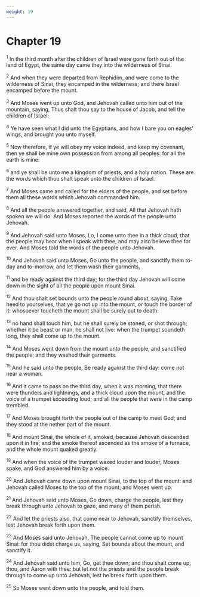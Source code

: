 ```yaml
---
weight: 19
---
```


# Chapter 19

<sup>1</sup> In the third month after the children of Israel were gone forth out of the land of Egypt, the same day came they into the wilderness of Sinai. 

<sup>2</sup> And when they were departed from Rephidim, and were come to the wilderness of Sinai, they encamped in the wilderness; and there Israel encamped before the mount. 

<sup>3</sup> And Moses went up unto God, and Jehovah called unto him out of the mountain, saying, Thus shalt thou say to the house of Jacob, and tell the children of Israel: 

<sup>4</sup> Ye have seen what I did unto the Egyptians, and how I bare you on eagles’ wings, and brought you unto myself. 

<sup>5</sup> Now therefore, if ye will obey my voice indeed, and keep my covenant, then ye shall be mine own possession from among all peoples: for all the earth is mine: 

<sup>6</sup> and ye shall be unto me a kingdom of priests, and a holy nation. These are the words which thou shalt speak unto the children of Israel. 

<sup>7</sup> And Moses came and called for the elders of the people, and set before them all these words which Jehovah commanded him. 

<sup>8</sup> And all the people answered together, and said, All that Jehovah hath spoken we will do. And Moses reported the words of the people unto Jehovah. 

<sup>9</sup> And Jehovah said unto Moses, Lo, I come unto thee in a thick cloud, that the people may hear when I speak with thee, and may also believe thee for ever. And Moses told the words of the people unto Jehovah. 

<sup>10</sup> And Jehovah said unto Moses, Go unto the people, and sanctify them to-day and to-morrow, and let them wash their garments, 

<sup>11</sup> and be ready against the third day; for the third day Jehovah will come down in the sight of all the people upon mount Sinai. 

<sup>12</sup> And thou shalt set bounds unto the people round about, saying, Take heed to yourselves, that ye go not up into the mount, or touch the border of it: whosoever toucheth the mount shall be surely put to death: 

<sup>13</sup> no hand shall touch him, but he shall surely be stoned, or shot through; whether it be beast or man, he shall not live: when the trumpet soundeth long, they shall come up to the mount. 

<sup>14</sup> And Moses went down from the mount unto the people, and sanctified the people; and they washed their garments. 

<sup>15</sup> And he said unto the people, Be ready against the third day: come not near a woman. 

<sup>16</sup> And it came to pass on the third day, when it was morning, that there were thunders and lightnings, and a thick cloud upon the mount, and the voice of a trumpet exceeding loud; and all the people that were in the camp trembled. 

<sup>17</sup> And Moses brought forth the people out of the camp to meet God; and they stood at the nether part of the mount. 

<sup>18</sup> And mount Sinai, the whole of it, smoked, because Jehovah descended upon it in fire; and the smoke thereof ascended as the smoke of a furnace, and the whole mount quaked greatly. 

<sup>19</sup> And when the voice of the trumpet waxed louder and louder, Moses spake, and God answered him by a voice. 

<sup>20</sup> And Jehovah came down upon mount Sinai, to the top of the mount: and Jehovah called Moses to the top of the mount; and Moses went up. 

<sup>21</sup> And Jehovah said unto Moses, Go down, charge the people, lest they break through unto Jehovah to gaze, and many of them perish. 

<sup>22</sup> And let the priests also, that come near to Jehovah, sanctify themselves, lest Jehovah break forth upon them. 

<sup>23</sup> And Moses said unto Jehovah, The people cannot come up to mount Sinai: for thou didst charge us, saying, Set bounds about the mount, and sanctify it. 

<sup>24</sup> And Jehovah said unto him, Go, get thee down; and thou shalt come up, thou, and Aaron with thee: but let not the priests and the people break through to come up unto Jehovah, lest he break forth upon them. 

<sup>25</sup> So Moses went down unto the people, and told them. 


